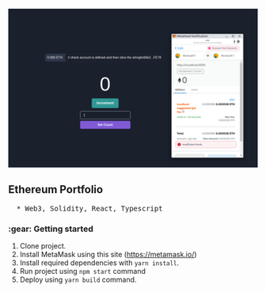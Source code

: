 ![](Screenshot_8.png)



<h2>Ethereum Portfolio</h2>

<pre>
  * Web3, Solidity, React, Typescript
</pre>

<h3>:gear: Getting started</h3>

1. Clone project.
2. Install MetaMask using this site (https://metamask.io/)
3. Install required dependencies with `yarn install`. 
4. Run project using `npm start` command
5. Deploy using `yarn build` command.